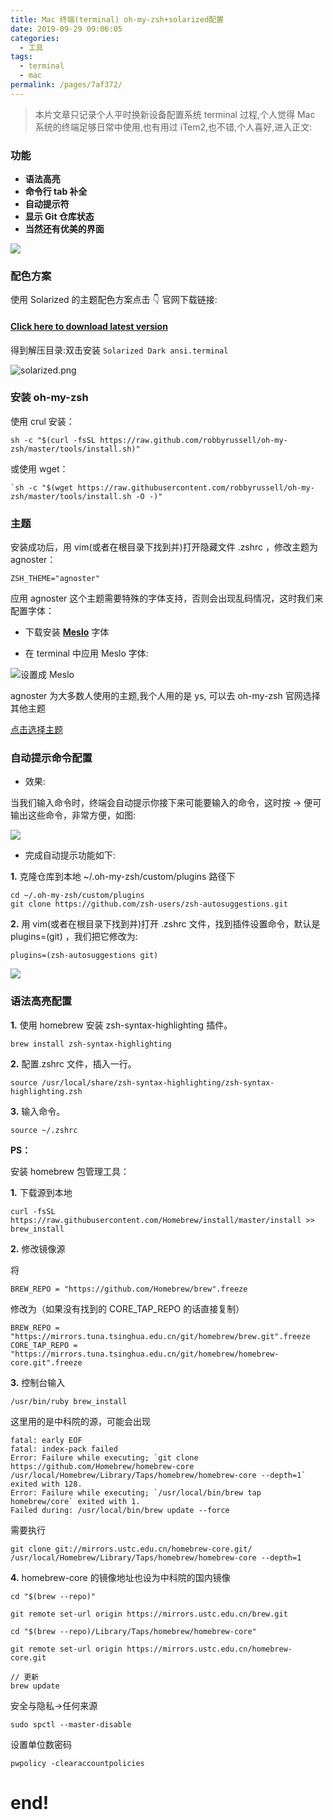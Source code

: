 ```yaml
---
title: Mac 终端(terminal) oh-my-zsh+solarized配置
date: 2019-09-29 09:06:05
categories: 
  - 工具
tags: 
  - terminal
  - mac
permalink: /pages/7af372/
---
```


> 本片文章只记录个人平时换新设备配置系统 terminal 过程,个人觉得 Mac 系统的终端足够日常中使用,也有用过 iTem2,也不错,个人喜好,进入正文:

<!-- more -->

### 功能

- **语法高亮**
- **命令行 tab 补全**
- **自动提示符**
- **显示 Git 仓库状态**
- **当然还有优美的界面**

![](https://cdn.jsdelivr.net/gh/itzhangbao/supplies/img/1240-20200903003735501.png)

### 配色方案

使用 Solarized 的主题配色方案点击 👇 官网下载链接:

#### [Click here to download latest version](http://ethanschoonover.com/solarized/files/solarized.zip)

得到解压目录:双击安装 `Solarized Dark ansi.terminal`

![solarized.png](https://cdn.jsdelivr.net/gh/itzhangbao/supplies/img/1240-20200903004343898.png)

### 安装 oh-my-zsh

使用 crul 安装：

```
sh -c "$(curl -fsSL https://raw.github.com/robbyrussell/oh-my-zsh/master/tools/install.sh)"
```

或使用 wget：

```
`sh -c "$(wget https://raw.githubusercontent.com/robbyrussell/oh-my-zsh/master/tools/install.sh -O -)"
```

### 主题

安装成功后，用 vim(或者在根目录下找到并)打开隐藏文件 .zshrc ，修改主题为 agnoster：

```
ZSH_THEME="agnoster"
```

应用 agnoster 这个主题需要特殊的字体支持，否则会出现乱码情况，这时我们来配置字体：

- 下载安装 **[Meslo](https://github.com/powerline/fonts/blob/master/Meslo%20Slashed/Meslo%20LG%20M%20Regular%20for%20Powerline.ttf?raw=true)** 字体

- 在 terminal 中应用 Meslo 字体:

![设置成 Meslo](https://cdn.jsdelivr.net/gh/itzhangbao/supplies/img/1240-20200903004354165.png)

agnoster 为大多数人使用的主题,我个人用的是 ys, 可以去 oh-my-zsh 官网选择其他主题

[点击选择主题](https://github.com/robbyrussell/oh-my-zsh/wiki/Themes)

### 自动提示命令配置

- 效果:

当我们输入命令时，终端会自动提示你接下来可能要输入的命令，这时按 → 便可输出这些命令，非常方便，如图:

![](https://cdn.jsdelivr.net/gh/itzhangbao/supplies/img/1240-20200903004403204.png)

- 完成自动提示功能如下:

**1.** 克隆仓库到本地 ~/.oh-my-zsh/custom/plugins 路径下

```
cd ~/.oh-my-zsh/custom/plugins
git clone https://github.com/zsh-users/zsh-autosuggestions.git
```

**2.** 用 vim(或者在根目录下找到并)打开 .zshrc 文件，找到插件设置命令，默认是 plugins=(git) ，我们把它修改为:

```
plugins=(zsh-autosuggestions git)
```

![](https://upload-images.jianshu.io/upload_images/1874013-00bbb773c8d3354c.png?imageMogr2/auto-orient/strip%7CimageView2/2/w/1240)

### 语法高亮配置

**1.** 使用 homebrew 安装 zsh-syntax-highlighting 插件。

```
brew install zsh-syntax-highlighting
```

**2.** 配置.zshrc 文件，插入一行。

```
source /usr/local/share/zsh-syntax-highlighting/zsh-syntax-highlighting.zsh
```

**3.** 输入命令。

```
source ~/.zshrc
```

**PS：**

安装 homebrew 包管理工具：

**1.** 下载源到本地

```
curl -fsSL https://raw.githubusercontent.com/Homebrew/install/master/install >> brew_install
```

**2.** 修改镜像源

将

```
BREW_REPO = "https://github.com/Homebrew/brew".freeze
```

修改为（如果没有找到的 CORE_TAP_REPO 的话直接复制）

```
BREW_REPO = "https://mirrors.tuna.tsinghua.edu.cn/git/homebrew/brew.git".freeze
CORE_TAP_REPO = "https://mirrors.tuna.tsinghua.edu.cn/git/homebrew/homebrew-core.git".freeze
```

**3.** 控制台输入

```
/usr/bin/ruby brew_install
```

这里用的是中科院的源，可能会出现

```
fatal: early EOF
fatal: index-pack failed
Error: Failure while executing; `git clone https://github.com/Homebrew/homebrew-core /usr/local/Homebrew/Library/Taps/homebrew/homebrew-core --depth=1` exited with 128.
Error: Failure while executing; `/usr/local/bin/brew tap homebrew/core` exited with 1.
Failed during: /usr/local/bin/brew update --force
```

需要执行

```
git clone git://mirrors.ustc.edu.cn/homebrew-core.git/ /usr/local/Homebrew/Library/Taps/homebrew/homebrew-core --depth=1
```

**4.** homebrew-core 的镜像地址也设为中科院的国内镜像

```
cd "$(brew --repo)"

git remote set-url origin https://mirrors.ustc.edu.cn/brew.git

cd "$(brew --repo)/Library/Taps/homebrew/homebrew-core"

git remote set-url origin https://mirrors.ustc.edu.cn/homebrew-core.git

// 更新
brew update
```

安全与隐私->任何来源

```
sudo spctl --master-disable
```

设置单位数密码

```
pwpolicy -clearaccountpolicies
```

# end!

